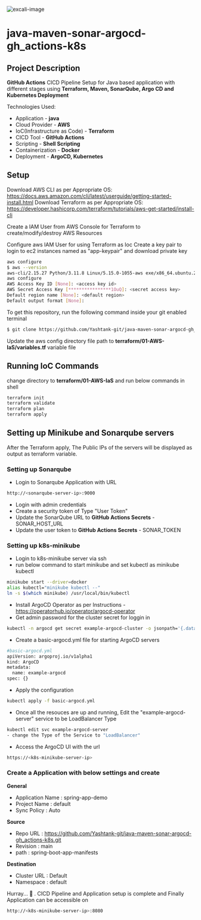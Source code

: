 ![excali-image](https://github.com/Yashtank-git/java-maven-sonar-argocd-gh_actions-k8s/assets/69433053/e2f0748a-e969-4b81-9016-552e00961f95)


# java-maven-sonar-argocd-gh_actions-k8s
## Project Description
**GitHub Actions** CICD Pipeline Setup for Java based application with different stages using **Terraform, Maven, SonarQube, Argo CD and Kubernetes Deployment**

Technologies Used:
- Application                  - **java**
- Cloud Provider               - **AWS**
- IoC(Infrastructure as Code)  - **Terraform**
- CICD Tool                    - **GitHub Actions**
- Scripting                    - **Shell Scripting**
- Containerization             - **Docker**
- Deployment                   - **ArgoCD, Kubernetes**


## Setup

Download AWS CLI as per Appropriate OS: https://docs.aws.amazon.com/cli/latest/userguide/getting-started-install.html
Download Terraform as per Appropriate OS: https://developer.hashicorp.com/terraform/tutorials/aws-get-started/install-cli

Create a IAM User from AWS Console for Terraform to create/modify/destroy AWS Resources

Configure aws IAM User for using Terraform as Ioc
Create a key pair to login to ec2 instances named as "app-keypair" and download private key

```bash
aws configure 
$ aws --version
aws-cli/2.15.27 Python/3.11.8 Linux/5.15.0-1055-aws exe/x86_64.ubuntu.20 prompt/off
aws configure
AWS Access Key ID [None]: <access key id>
AWS Secret Access Key [****************1OuQ]: <secret access key>
Default region name [None]: <default region>
Default output format [None]: 
```

To get this repository, run the following command inside your git enabled terminal
```bash
$ git clone https://github.com/Yashtank-git/java-maven-sonar-argocd-gh_actions-k8s.git
```
Update the aws config directory file path to **terraform/01-AWS-IaS/variables.tf** variable file

## Running IoC Commands

change directory to **terraform/01-AWS-IaS** and run below commands in shell

```bash
terraform init
terraform validate
terraform plan
terraform apply
```
## Setting up Minikube and Sonarqube servers

After the Terraform apply, The Public IPs of the servers will be displayed as output as terraform variable.

### Setting up Sonarqube

- Login to Sonarqube Application with URL
```bash
http://<sonarqube-server-ip>:9000
```
- Login with admin credentials
- Create a security token of Type "User Token"
- Update the SonarQube URL to **GitHub Actions Secrets** - SONAR_HOST_URL
- Update the user token to **GitHub Actions Secrets** - SONAR_TOKEN


### Setting up k8s-minikube
- Login to k8s-minikube server via ssh
- run below command to start minikube and set kubectl as minikube kubectl
```bash
minikube start --driver=docker
alias kubectl="minikube kubectl --"
ln -s $(which minikube) /usr/local/bin/kubectl
```
- Install ArgoCD Operator as per Instructions - https://operatorhub.io/operator/argocd-operator
- Get admin password for the cluster secret for loggin in
```bash
kubectl -n argocd get secret example-argocd-cluster -o jsonpath='{.data.admin\.password}' | base64 -d
```
- Create a basic-argocd.yml file for starting ArgoCD servers
```bash
#basic-argocd.yml
apiVersion: argoproj.io/v1alpha1
kind: ArgoCD
metadata:
  name: example-argocd
spec: {}
```
- Apply the configuration
```bash
kubectl apply -f basic-argocd.yml
```
- Once all the resouces are up and running, Edit the "example-argocd-server" service to be LoadBalancer Type
```bash
kubectl edit svc example-argocd-server
- change the Type of the Service to "LoadBalancer"
```
- Access the ArgoCD UI with the url
```bash
https://<k8s-minikube-server-ip>
```
### Create a Application with below settings and create
**General**
- Application Name  : spring-app-demo
- Project Name      : default
- Sync Policy       : Auto

**Source**
- Repo URL          : https://github.com/Yashtank-git/java-maven-sonar-argocd-gh_actions-k8s.git
- Revision          : main
- path              : spring-boot-app-manifests

**Destination**
- Cluster URL       : Default
- Namespace         : default


Hurray... 🥳 . CICD Pipeline and Application setup is complete and Finally Application can be accessible on
```bash
http://<k8s-minikube-server-ip>:8080
```

